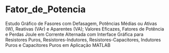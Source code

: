 # Fator_de_Potencia
Estudo Gráfico de Fasores com Defasagem, Potências Médias ou Ativas (W), Reativas (VAr) e Aparentes (VA); Valores Eficazes, Fatores de Potência e Perdas Joule em Corrente Alternada com Interface Gráfica para Resistores Puros, Resistores-Indutores, Resistores-Capacitores, Indutores Puros e Capacitores Puros em Aplicação MATLAB
